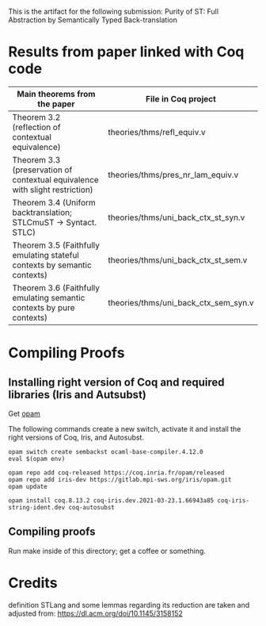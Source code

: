This is the artifact for the following submission:
Purity of ST: Full Abstraction by Semantically Typed Back-translation

# Results from paper linked with Coq code

| Main theorems from the paper                                                 | File in Coq project                  |
|------------------------------------------------------------------------------|--------------------------------------|
| Theorem 3.2 (reflection of contextual equivalence)                           | theories/thms/refl_equiv.v           |
| Theorem 3.3 (preservation of contextual equivalence with slight restriction) | theories/thms/pres_nr_lam_equiv.v    |
| Theorem 3.4 (Uniform backtranslation; STLCmuST -> Syntact. STLC)             | theories/thms/uni_back_ctx_st_syn.v  |
| Theorem 3.5 (Faithfully emulating stateful contexts by semantic contexts)    | theories/thms/uni_back_ctx_st_sem.v  |
| Theorem 3.6 (Faithfully emulating semantic contexts by pure contexts)        | theories/thms/uni_back_ctx_sem_syn.v |

# Compiling Proofs

## Installing right version of Coq and required libraries (Iris and Autsubst)

Get [opam](http://opam.ocaml.org/doc/Install.html)

The following commands create a new switch, activate it and install the right versions of Coq, Iris, and Autosubst.

```
opam switch create sembackst ocaml-base-compiler.4.12.0
eval $(opam env)

opam repo add coq-released https://coq.inria.fr/opam/released 
opam repo add iris-dev https://gitlab.mpi-sws.org/iris/opam.git
opam update

opam install coq.8.13.2 coq-iris.dev.2021-03-23.1.66943a85 coq-iris-string-ident.dev coq-autosubst
```

## Compiling proofs

Run make inside of this directory; get a coffee or something.

# Credits

definition STLang and some lemmas regarding its reduction are taken and adjusted from:
https://dl.acm.org/doi/10.1145/3158152
